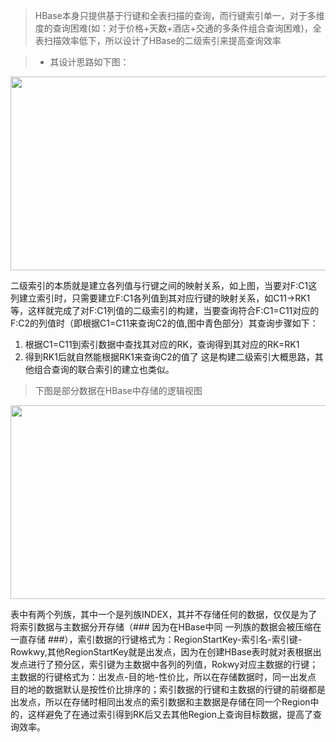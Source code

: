 >HBase本身只提供基于行键和全表扫描的查询，而行键索引单一，对于多维度的查询困难(如：对于价格+天数+酒店+交通的多条件组合查询困难)，全表扫描效率低下，所以设计了HBase的二级索引来提高查询效率

>* 其设计思路如下图：

<img src="https://github.com/MOBIN-F/TravelPriceComparison/blob/master/%E8%AE%BE%E8%AE%A1%E6%80%9D%E8%B7%AF%E5%9B%BE.png" width="600" height="310"/>


二级索引的本质就是建立各列值与行键之间的映射关系，如上图，当要对F:C1这列建立索引时，只需要建立F:C1各列值到其对应行键的映射关系，如C11->RK1等，这样就完成了对F:C1列值的二级索引的构建，当要查询符合F:C1=C11对应的F:C2的列值时（即根据C1=C11来查询C2的值,图中青色部分）其查询步骤如下：
1. 根据C1=C11到索引数据中查找其对应的RK，查询得到其对应的RK=RK1
2. 得到RK1后就自然能根据RK1来查询C2的值了
这是构建二级索引大概思路，其他组合查询的联合索引的建立也类似。

>下图是部分数据在HBase中存储的逻辑视图

<img src="https://github.com/MOBIN-F/TravelPriceComparison/blob/master/%E6%95%B0%E6%8D%AE%E5%AD%98%E5%82%A8%E9%80%BB%E8%BE%91%E8%A7%86%E5%9B%BE.png" width="600" height="310"/>

表中有两个列族，其中一个是列族INDEX，其并不存储任何的数据，仅仅是为了将索引数据与主数据分开存储（###  因为在HBase中同 一列族的数据会被压缩在一直存储  ###），索引数据的行键格式为：RegionStartKey-索引名-索引键-Rowkwy,其他RegionStartKey就是出发点，因为在创建HBase表时就对表根据出发点进行了预分区，索引键为主数据中各列的列值，Rokwy对应主数据的行键；主数据的行键格式为：出发点-目的地-性价比，所以在存储数据时，同一出发点 目的地的数据默认是按性价比排序的；索引数据的行键和主数据的行键的前缀都是出发点，所以在存储时相同出发点的索引数据和主数据是存储在同一个Region中的，这样避免了在通过索引得到RK后又去其他Region上查询目标数据，提高了查询效率。
